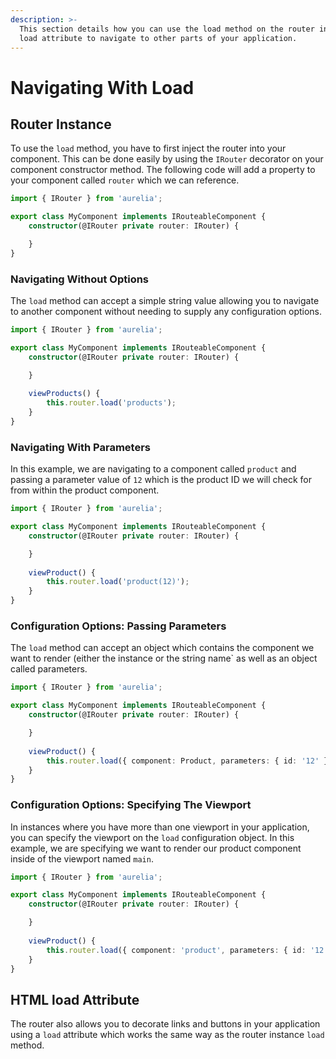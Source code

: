 ```yaml
---
description: >-
  This section details how you can use the load method on the router instance or
  load attribute to navigate to other parts of your application.
---
```


# Navigating With Load

## Router Instance

To use the `load` method, you have to first inject the router into your component. This can be done easily by using the `IRouter` decorator on your component constructor method. The following code will add a property to your component called `router` which we can reference.

```typescript
import { IRouter } from 'aurelia';

export class MyComponent implements IRouteableComponent {
    constructor(@IRouter private router: IRouter) {

    }
}
```

### Navigating Without Options

The `load` method can accept a simple string value allowing you to navigate to another component without needing to supply any configuration options.

```typescript
import { IRouter } from 'aurelia';

export class MyComponent implements IRouteableComponent {
    constructor(@IRouter private router: IRouter) {

    }
    
    viewProducts() {
        this.router.load('products');
    }
}
```

### Navigating With Parameters

In this example, we are navigating to a component called `product` and passing a parameter value of `12` which is the product ID we will check for from within the product component.

```typescript
import { IRouter } from 'aurelia';

export class MyComponent implements IRouteableComponent {
    constructor(@IRouter private router: IRouter) {

    }
    
    viewProduct() {
        this.router.load('product(12)');
    }
}
```

### Configuration Options: Passing Parameters

The `load` method can accept an object which contains the component we want to render \(either the instance or the string name\` as well as an object called parameters.

```typescript
import { IRouter } from 'aurelia';

export class MyComponent implements IRouteableComponent {
    constructor(@IRouter private router: IRouter) {

    }
    
    viewProduct() {
        this.router.load({ component: Product, parameters: { id: '12' } });
    }
}
```

### Configuration Options: Specifying The Viewport

In instances where you have more than one viewport in your application, you can specify the viewport on the `load` configuration object. In this example, we are specifying we want to render our product component inside of the viewport named `main`.

```typescript
import { IRouter } from 'aurelia';

export class MyComponent implements IRouteableComponent {
    constructor(@IRouter private router: IRouter) {

    }
    
    viewProduct() {
        this.router.load({ component: 'product', parameters: { id: '12' }, viewport: 'main' });
    }
}
```

## HTML load Attribute

The router also allows you to decorate links and buttons in your application using a `load` attribute which works the same way as the router instance `load` method.

